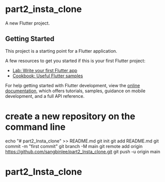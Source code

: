 # part2_insta_clone

A new Flutter project.

## Getting Started

This project is a starting point for a Flutter application.

A few resources to get you started if this is your first Flutter project:

- [Lab: Write your first Flutter app](https://docs.flutter.dev/get-started/codelab)
- [Cookbook: Useful Flutter samples](https://docs.flutter.dev/cookbook)

For help getting started with Flutter development, view the
[online documentation](https://docs.flutter.dev/), which offers tutorials,
samples, guidance on mobile development, and a full API reference.







# create a new repository on the command line

echo "# part2_Insta_clone" >> README.md
git init
git add README.md
git commit -m "first commit"
git branch -M main
git remote add origin https://github.com/sangbinlee/part2_Insta_clone.git
git push -u origin main

# part2_Insta_clone